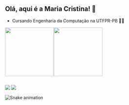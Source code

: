 ## Olá, aqui é a Maria Cristina! 🤗

* Cursando Engenharia da Computação na UTFPR-PB 👩‍🎓


<div align="left">
<a href="https://github.com/MacriFabiane">
<img height="160em" src="https://github-readme-stats.vercel.app/api?username=MacriFabiane&show_icons=true&theme=tokyonight&include_all_commits=true&count_private=true"/><img height="160em" src="https://github-readme-stats.vercel.app/api/top-langs/?username=MacriFabiane&layout=compact&langs_count=7&theme=tokyonight"/>
</div>

   ##

<div> 
<a href="https://instagram.com/macrifabiane" target="_blank"><img src="https://img.shields.io/badge/-Instagram-%23E4405F?style=for-the-badge&logo=instagram&logoColor=white" target="_blank"></a>
<a href = "mailto:mariacristinafabiane@gmail.com"><img src="https://img.shields.io/badge/-Gmail-%23333?style=for-the-badge&logo=gmail&logoColor=white" target="_blank"></a>

   ![Snake animation](https://github.com/MacriFabiane/MacriFbiane/blob/output/github-contribution-grid-snake.svg)
</div>
